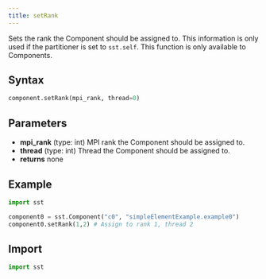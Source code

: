 ```yaml
---
title: setRank
---
```


<!---
SAND2022-6843 O
Source: sst-documentation/manuals/python
--->
Sets the rank the Component should be assigned to. This information is only used if the partitioner is set to `sst.self`. This function is only available to Components. 


## Syntax
```python
component.setRank(mpi_rank, thread=0)
```

## Parameters
* **mpi_rank** (type: int) MPI rank the Component should be assigned to.
* **thread** (type: int) Thread the Component should be assigned to.
* **returns** none


## Example

```python
import sst

component0 = sst.Component("c0", "simpleElementExample.example0")
component0.setRank(1,2) # Assign to rank 1, thread 2
```

## Import
```python
import sst
```
